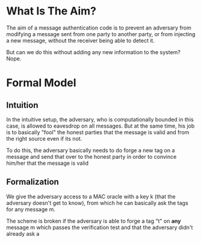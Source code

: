 # What Is The Aim?
The aim of a message authentication code is to prevent an adversary from modifying a message sent from one party to another party, or from injecting a new message, without the receiver being able to detect it.

But can we do this without adding any new information to the system? Nope.
# Formal Model
## Intuition
In the intuitive setup, the adversary, who is computationally bounded in this case, is allowed to eavesdrop on all messages. But at the same time, his job is to basically "fool" the honest parties that the message is valid and from the right source even if its not.

To do this, the adversary basically needs to do forge a new tag on a message and send that over to the honest party in order to convince him/her that the message is valid
## Formalization
We give the adversary access to a MAC oracle with a key k (that the adversary doesn't get to know), from which he can basically ask the tags for any message m.

The scheme is broken if the adversary is able to forge a tag "t" on **any** message m which passes the verification test and that the adversary didn't already ask a 